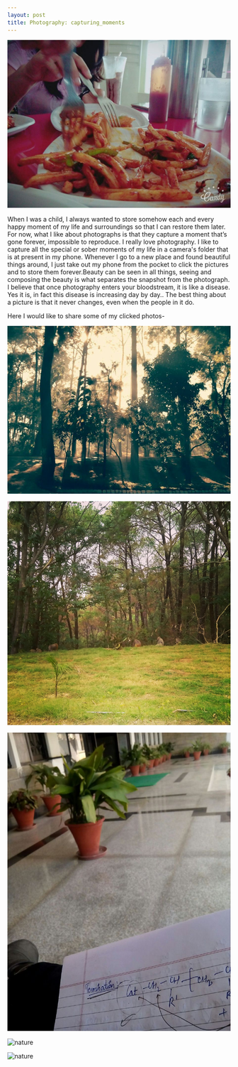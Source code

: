 ```yaml
---
layout: post
title: Photography: capturing_moments
---
```


![eat](/images/eating.jpg)

When I was a child, I always wanted to store somehow each and every happy moment of my life and surroundings so that I can restore them later. For now, what I like about photographs is that they capture a moment that’s gone forever, impossible to reproduce. I really love photography. I like to capture all the special or sober moments of my life in a camera's folder that is at present in my phone. Whenever I go to a new place and found beautiful things around, I just take out my phone from the pocket to click the pictures and to store them forever.Beauty can be seen in all things, seeing and composing the beauty is what separates the snapshot from the photograph. I believe that once photography enters your bloodstream, it is like a disease. Yes it is, in fact this disease is increasing day by day.. The best thing about a picture is that it never changes, even when the people in it do.

Here I would like to share some of my clicked photos-

![nature](/images/nature.jpg)

![nature](/images/nature2.jpg)

![nature](/images/deptt.jpg)

![nature](/images/)

![nature](/images/)

